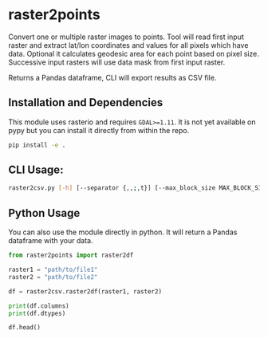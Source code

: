 # raster2points

Convert one or multiple raster images to points.
Tool will read first input raster and extract lat/lon coordinates and values
for all pixels which have data. Optional it calculates geodesic area for each point based on pixel size.
Successive input rasters will use data mask from first input raster.

Returns a Pandas dataframe, CLI will export results as CSV file.


## Installation and Dependencies

This module uses rasterio and requires `GDAL>=1.11`.
It is not yet available on pypy but you can install it directly from within the repo.

```bash
pip install -e .
```

## CLI Usage:
```bash
raster2csv.py [-h] [--separator {,,;,t}] [--max_block_size MAX_BLOCK_SIZE] [--calc_area] INPUT [INPUT ...] OUTPUT

```

## Python Usage
You can also use the module directly in python. It will return a
Pandas dataframe with your data.

```python
from raster2points import raster2df

raster1 = "path/to/file1"
raster2 = "path/to/file2"

df = raster2csv.raster2df(raster1, raster2)

print(df.columns)
print(df.dtypes)

df.head()
```
